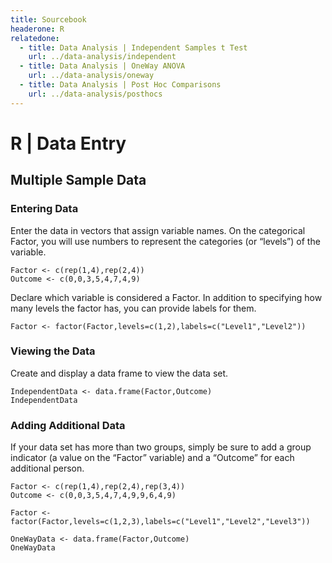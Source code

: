 ```yaml
---
title: Sourcebook
headerone: R
relatedone:
  - title: Data Analysis | Independent Samples t Test
    url: ../data-analysis/independent
  - title: Data Analysis | OneWay ANOVA
    url: ../data-analysis/oneway
  - title: Data Analysis | Post Hoc Comparisons
    url: ../data-analysis/posthocs
---
```


# R | Data Entry

## Multiple Sample Data

### Entering Data

Enter the data in vectors that assign variable names. On the categorical Factor, you will use numbers to represent the categories (or “levels”) of the variable.

```{r}
Factor <- c(rep(1,4),rep(2,4))
Outcome <- c(0,0,3,5,4,7,4,9)
```

Declare which variable is considered a Factor. In addition to specifying how many levels the factor has, you can provide labels for them.

```{r}
Factor <- factor(Factor,levels=c(1,2),labels=c("Level1","Level2"))
```

### Viewing the Data

Create and display a data frame to view the data set.

```{r}
IndependentData <- data.frame(Factor,Outcome)
IndependentData
```

### Adding Additional Data

If your data set has more than two groups, simply be sure to add a group indicator (a value on the “Factor” variable) and a “Outcome” for each additional person.

```{r}
Factor <- c(rep(1,4),rep(2,4),rep(3,4))
Outcome <- c(0,0,3,5,4,7,4,9,9,6,4,9)
```

```{r}
Factor <- factor(Factor,levels=c(1,2,3),labels=c("Level1","Level2","Level3"))
```

```{r}
OneWayData <- data.frame(Factor,Outcome)
OneWayData
```
